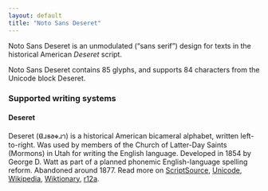 ```yaml
---
layout: default
title: "Noto Sans Deseret"
---
```

Noto Sans Deseret is an unmodulated (“sans serif”) design for texts in the historical American _Deseret_ script. 

Noto Sans Deseret contains 85 glyphs, and supports 84 characters from the Unicode block Deseret.


### Supported writing systems


#### Deseret

Deseret (<span class='autonym'>𐐔𐐯𐑅𐐨𐑉𐐯𐐻</span>) is a historical American bicameral alphabet, written left-to-right. Was used by members of the Church of Latter-Day Saints (Mormons) in Utah for writing the English language. Developed in 1854 by George D. Watt as part of a planned phonemic English-language spelling reform. Abandoned around 1877. Read more on [ScriptSource](https://scriptsource.org/scr/Dsrt), [Unicode](https://www.unicode.org/versions/Unicode13.0.0/ch20.pdf#G27507), [Wikipedia](https://en.wikipedia.org/wiki/ISO_15924:Dsrt), [Wiktionary](https://en.wiktionary.org/wiki/Category:Deseret_script), [r12a](https://r12a.github.io/scripts/links?iso=Dsrt).

